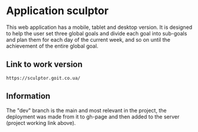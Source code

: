 # Application sculptor

This web application has a mobile, tablet and desktop version. It is designed to
help the user set three global goals and divide each goal into sub-goals and
plan them for each day of the current week, and so on until the achievement of
the entire global goal.

## Link to work version

```
https://sculptor.goit.co.ua/
```

## Information

The "dev" branch is the main and most relevant in the project, the deployment
was made from it to gh-page and then added to the server (project working link
above).
